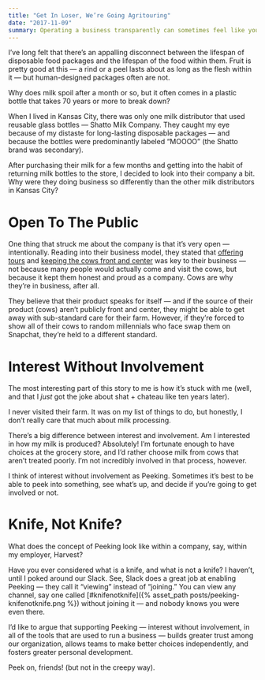 ```yaml
---
title: "Get In Loser, We’re Going Agritouring"
date: "2017-11-09"
summary: Operating a business transparently can sometimes feel like you’ve got too many cooks in the kitchen — and design by committee rarely results in quality. There’s a big difference between being interested in something and being involved in something — and walking that line can result in openness without a loss in focus.
---
```


I’ve long felt that there’s an appalling disconnect between the lifespan of disposable food packages and the lifespan of the food within them. Fruit is pretty good at this — a rind or a peel lasts about as long as the flesh within it — but human-designed packages often are not.

<p class="lede">Why does milk spoil after a month or so, but it often comes in a plastic bottle that takes 70 years or more to break down?</p>

When I lived in Kansas City, there was only one milk distributor that used reusable glass bottles — Shatto Milk Company. They caught my eye because of my distaste for long-lasting disposable packages — and because the bottles were predominantly labeled “MOOOO” (the Shatto brand was secondary).

After purchasing their milk for a few months and getting into the habit of returning milk bottles to the store, I decided to look into their company a bit. Why were they doing business so differently than the other milk distributors in Kansas City?

# Open To The Public

One thing that struck me about the company is that it’s very open — intentionally. Reading into their business model, they stated that [offering tours](http://shattomilk.com/events-tours/) and [keeping the cows front and center](https://www.instagram.com/p/BX-hwTHhFku/) was key to their business — not because many people would actually come and visit the cows, but because it kept them honest and proud as a company. Cows are why they’re in business, after all.

They believe that their product speaks for itself — and if the source of their product (cows) aren’t publicly front and center, they might be able to get away with sub-standard care for their farm. However, if they’re forced to show all of their cows to random millennials who face swap them on Snapchat, they’re held to a different standard.

# Interest Without Involvement

The most interesting part of this story to me is how it’s stuck with me (well, and that I _just_ got the joke about shat + chateau like ten years later).

<p class="lede">I never visited their farm. It was on my list of things to do, but honestly, I don’t really care that much about milk processing.</p>

There’s a big difference between interest and involvement. Am I interested in how my milk is produced? Absolutely! I’m fortunate enough to have choices at the grocery store, and I’d rather choose milk from cows that aren’t treated poorly. I’m not incredibly involved in that process, however.

I think of interest without involvement as Peeking. Sometimes it’s best to be able to peek into something, see what’s up, and decide if you’re going to get involved or not.

# Knife, Not Knife?

What does the concept of Peeking look like within a company, say, within my employer, Harvest?

Have you ever considered what is a knife, and what is not a knife? I haven’t, until I poked around our Slack. See, Slack does a great job at enabling Peeking — they call it “viewing” instead of “joining.” You can view any channel, say one called [#knifenotknife]({% asset_path posts/peeking-knifenotknife.png %}) without joining it — and nobody knows you were even there.

I’d like to argue that supporting Peeking — interest without involvement, in all of the tools that are used to run a business — builds greater trust among our organization, allows teams to make better choices independently, and fosters greater personal development.

Peek on, friends! (but not in the creepy way).
